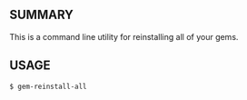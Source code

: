 SUMMARY
-------

This is a command line utility for reinstalling all of your gems.

USAGE
-----

    $ gem-reinstall-all

